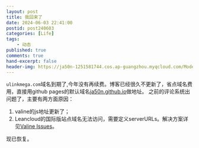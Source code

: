 ```yaml
---
layout: post
title: 我回来了
date: 2024-06-03 22:41:00
postid: post240603
categories: [Life]
tags: 
    - 动态
published: true
comments: true
hand-excerpt: false
header-img: https://ja50n-1251581744.cos.ap-guangzhou.myqcloud.com/Model%203.png
---
```


`ulinkmega.com`域名到期了,今年没有再续费。博客已经很久不更新了，省点域名费用，直接用github pages的默认域名[ja50n.github.io](ja50n.github.io)做地址。
之前的评论系统出问题了，主要有两方面原因：
1. valine的js地址更新了；
2. Leancloud的国际版站点域名无法访问，需要定义serverURLs。解决方案详见[Valine Issues](https://github.com/xCss/Valine/issues/340)。

现已恢复。
